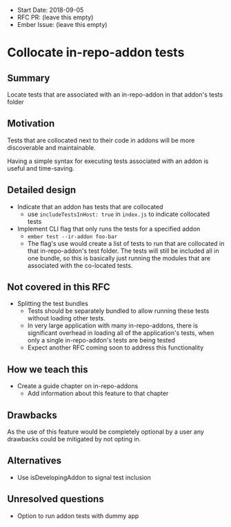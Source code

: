 - Start Date: 2018-09-05
- RFC PR: (leave this empty)
- Ember Issue: (leave this empty)

# Collocate in-repo-addon tests

## Summary

Locate tests that are associated with an in-repo-addon in that addon's tests folder

## Motivation

Tests that are collocated next to their code in addons will be more discoverable and maintainable.

Having a simple syntax for executing tests associated with an addon is useful and time-saving.

## Detailed design

- Indicate that an addon has tests that are collocated
  - use `includeTestsInHost: true` in `index.js` to indicate collocated tests
- Implement CLI flag that only runs the tests for a specified addon
  - `ember test --ir-addon foo-bar`
  - The flag's use would create a list of tests to run that are collocated in that in-repo-addon's test folder. The tests will still be included all in one bundle, so this is basically just running the modules that are associated with the co-located tests.

## Not covered in this RFC
- Splitting the test bundles
  - Tests should be separately bundled to allow running these tests without loading other tests.
  - In very large application with many in-repo-addons, there is significant overhead in loading all of the application's tests, when only a single in-repo-addon's tests are being tested
  - Expect another RFC coming soon to address this functionality

## How we teach this

- Create a guide chapter on in-repo-addons
  - Add information about this feature to that chapter

## Drawbacks

As the use of this feature would be completely optional by a user any drawbacks could be mitigated by not opting in.

## Alternatives

- Use isDevelopingAddon to signal test inclusion

## Unresolved questions

- Option to run addon tests with dummy app
